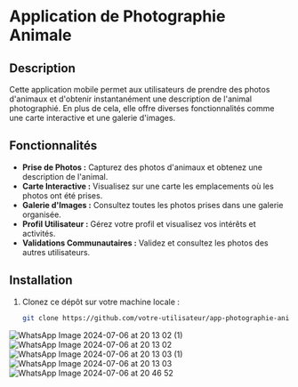 # Application de Photographie Animale


## Description

Cette application mobile permet aux utilisateurs de prendre des photos d'animaux et d'obtenir instantanément une description de l'animal photographié. En plus de cela, elle offre diverses fonctionnalités comme une carte interactive et une galerie d'images.

## Fonctionnalités

- **Prise de Photos :** Capturez des photos d'animaux et obtenez une description de l'animal.
- **Carte Interactive :** Visualisez sur une carte les emplacements où les photos ont été prises.
- **Galerie d'Images :** Consultez toutes les photos prises dans une galerie organisée.
- **Profil Utilisateur :** Gérez votre profil et visualisez vos intérêts et activités.
- **Validations Communautaires :** Validez et consultez les photos des autres utilisateurs.

## Installation

1. Clonez ce dépôt sur votre machine locale :
   ```bash
   git clone https://github.com/votre-utilisateur/app-photographie-animale.git


![WhatsApp Image 2024-07-06 at 20 13 02 (1)](https://github.com/eureene/espece-locale/assets/174897130/46bb3d49-ed00-4380-ada4-bb386ce18f6b)
![WhatsApp Image 2024-07-06 at 20 13 02](https://github.com/eureene/espece-locale/assets/174897130/4a8f4226-46dd-442d-b33d-a2c6701d396d)
![WhatsApp Image 2024-07-06 at 20 13 03 (1)](https://github.com/eureene/espece-locale/assets/174897130/a792f2d9-9ed3-4eb5-82d1-06a12452ec8d)
![WhatsApp Image 2024-07-06 at 20 13 03](https://github.com/eureene/espece-locale/assets/174897130/1b591947-7b61-4521-a5c2-d350acbbc491)
![WhatsApp Image 2024-07-06 at 20 46 52](https://github.com/eureene/espece-locale/assets/174897130/3c289bf4-722e-4393-a6a5-f8d65453775e)
